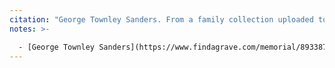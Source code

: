 ```yaml
---
citation: "George Townley Sanders. From a family collection uploaded to Ancestry.com by J. Burbank, reproduced here with permission, Identity confirmed by J. Burbank, personal correspondence."
notes: >-

  - [George Townley Sanders](https://www.findagrave.com/memorial/89338795/george_townley_sanders) (14 Nov 1818 to 04 May 1887) married [Lurana Maria "Maria" (Nicholas) Sanders](https://www.findagrave.com/memorial/89338796/lurana_maria_sanders) (30 Oct 1820 to 13 Jan 1884). 
---
```



